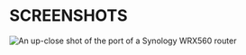# SCREENSHOTS

![An up-close shot of the port of a Synology WRX560 router](./../johnsona/assets/images/screenshots/up_close_port_screenshot.jpeg)

